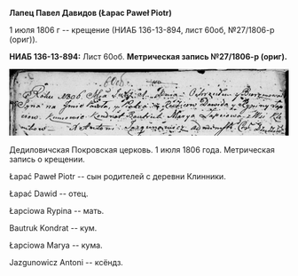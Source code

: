 **Лапец Павел Давидов (Łapac Paweł Piotr)**

1 июля 1806 г -- крещение (НИАБ 136-13-894, лист 60об, №27/1806-р
(ориг)).

**НИАБ 136-13-894:** Лист 60об. **Метрическая запись №27/1806-р
(ориг).**

![](./media/d00956ae0f1d8159b3fe5caee568d58bcb942514.png)

Дедиловичская Покровская церковь. 1 июля 1806 года. Метрическая запись о
крещении.

Łapać Paweł Piotr -- сын родителей с деревни Клинники.

Łapać Dawid -- отец.

Łapciowa Rypina -- мать.

Bautruk Kondrat -- кум.

Łapciowa Marya -- кума.

Jazgunowicz Antoni -- ксёндз.
